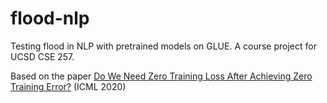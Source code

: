# flood-nlp
Testing flood in NLP with pretrained models on GLUE. A course project for UCSD CSE 257.

Based on the paper [Do We Need Zero Training Loss After Achieving Zero Training Error?](http://proceedings.mlr.press/v119/ishida20a.html) (ICML 2020)
